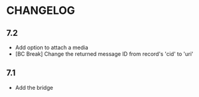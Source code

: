 CHANGELOG
=========

7.2
---

 * Add option to attach a media
 * [BC Break] Change the returned message ID from record's 'cid' to 'uri'

7.1
---

 * Add the bridge
